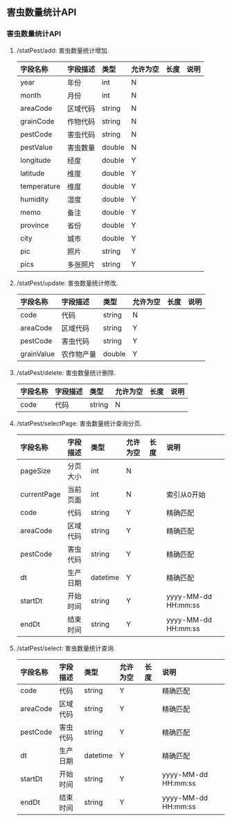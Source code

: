 ## 害虫数量统计API

### <span id="statPest">害虫数量统计API</span>
1. /statPest/add: 害虫数量统计增加.

    | 字段名称 | 字段描述 | 类型 | 允许为空 | 长度 | 说明 |
    | :--- | :--- | :--- | :--- | :--- | :--- |
    | year | 年份  | int | N |  |  |
    | month | 月份 | int | N |  |  |
    | areaCode | 区域代码 | string | N |  |  |
    | grainCode | 作物代码 | string | N |  |  |
    | pestCode |害虫代码 | string | N |  |  |
    | pestValue |害虫数量 | double | N |  |  |
    | longitude |经度 | double | Y |  |  |
    | latitude |维度 | double | Y |  |  |
    | temperature |维度 | double | Y |  |  |
    | humidity |湿度 | double | Y |  |  |
    | memo |备注 | double | Y |  |  |
    | province |省份 | double | Y |  |  |
    | city |城市 | double | Y |  |  |
    | pic |照片 | string | Y |  |  |
    | pics |多张照片 | string | Y |  |  |
1. /statPest/update: 害虫数量统计修改.

    | 字段名称 | 字段描述 | 类型 | 允许为空 | 长度 | 说明 |
    | :--- | :--- | :--- | :--- | :--- | :--- |
    | code | 代码 | string | N |  |  |
    | areaCode | 区域代码 | string | Y |  |  |
    | pestCode |害虫代码 | string | Y |  |  |
    | grainValue |农作物产量 | double | Y |  |  |
1. /statPest/delete: 害虫数量统计删除.

    | 字段名称 | 字段描述 | 类型 | 允许为空 | 长度 | 说明 |
    | :--- | :--- | :--- | :--- | :--- | :--- |
    | code | 代码 | string | N |  |  |
1. /statPest/selectPage: 害虫数量统计查询分页.

    | 字段名称 | 字段描述 | 类型 | 允许为空 | 长度 | 说明 |
    | :--- | :--- | :--- | :--- | :--- | :--- |
    | pageSize | 分页大小 | int | N |  |  |
    | currentPage | 当前页面 | int | N |  |索引从0开始  |
    | code | 代码 | string | Y |  |精确匹配  |
    | areaCode | 区域代码 | string | Y |  |精确匹配  |
    | pestCode | 害虫代码 | string | Y |  |精确匹配  |
    | dt | 生产日期 | datetime | Y |  |精确匹配  |
    | startDt | 开始时间 | string | Y |  |yyyy-MM-dd HH:mm:ss  |
    | endDt | 结束时间 | string | Y |  |yyyy-MM-dd HH:mm:ss  |
1. /statPest/select: 害虫数量统计查询.

    | 字段名称 | 字段描述 | 类型 | 允许为空 | 长度 | 说明 |
    | :--- | :--- | :--- | :--- | :--- | :--- |
    | code | 代码 | string | Y |  |精确匹配  |
    | areaCode | 区域代码 | string | Y |  |精确匹配  |
    | pestCode | 害虫代码 | string | Y |  |精确匹配  |
    | dt | 生产日期 | datetime | Y |  |精确匹配  |
    | startDt | 开始时间 | string | Y |  |yyyy-MM-dd HH:mm:ss  |
    | endDt | 结束时间 | string | Y |  |yyyy-MM-dd HH:mm:ss  |